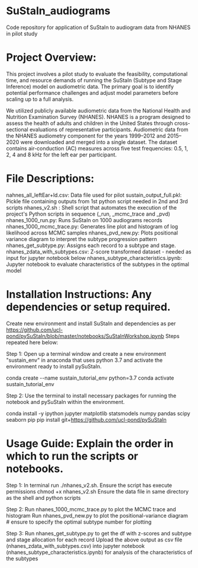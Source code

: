 # SuStaIn_audiograms
Code repository for application of SuStaIn to audiogram data from NHANES in pilot study 

# Project Overview: 
This project involves a pilot study to evaluate the feasibility, computational time, and resource demands of running the SuStaIn (Subtype and Stage Inference) model on audiometric data. The primary goal is to identify potential performance challenges and adjust model parameters before scaling up to a full analysis.

We utilized publicly available audiometric data from the National Health and Nutrition Examination Survey (NHANES). NHANES is a program designed to assess the health of adults and children in the United States through cross-sectional evaluations of representative participants. Audiometric data from the NHANES audiometry component for the years 1999–2012 and 2015–2020 were downloaded and merged into a single dataset. The dataset contains air-conduction (AC) measures across five test frequencies: 0.5, 1, 2, 4 and 8 kHz for the left ear per participant.

# File Descriptions: 
nahnes_all_leftEar+ld.csv: Data file used for pilot
sustain_output_full.pkl: Pickle file containing outputs from 1st python script needed in 2nd and 3rd scripts 
nhanes_v2.sh : Shell script that automates the execution of the project's Python scripts in sequence (_run, _mcmc_trace and _pvd)
nhanes_1000_run.py: Runs SuStaIn on 1000 audiograms records
nhanes_1000_mcmc_trace.py: Generates line plot and histogram of log likelihood across MCMC samples
nhanes_pvd_new.py: Plots positional variance diagram to interpret the subtype progression pattern  
nhanes_get_subtype.py: Assigns each record to a subtype and stage. 
nhanes_zdata_with_subtypes.csv: Z-score transformed dataset - needed as input for jupyter notebook below
nhanes_subtype_characteristics.ipynb: Jupyter notebook to evaluate characteristics of the subtypes in the optimal model 

# Installation Instructions: Any dependencies or setup required.
Create new environment and install SuStaIn and dependencies as per https://github.com/ucl-pond/pySuStaIn/blob/master/notebooks/SuStaInWorkshop.ipynb
Steps repeated here below:

Step 1: Open up a terminal window and create a new environment "sustain_env" in anaconda that uses python 3.7 and activate the environment ready to install pySuStaIn.

conda create --name sustain_tutorial_env python=3.7
conda activate sustain_tutorial_env

Step 2: Use the terminal to install necessary packages for running the notebook and pySuStaIn within the environment.

conda install -y ipython jupyter matplotlib statsmodels numpy pandas scipy seaborn pip
pip install git+https://github.com/ucl-pond/pySuStaIn

# Usage Guide: Explain the order in which to run the scripts or notebooks.

Step 1: 
In terminal run ./nhanes_v2.sh. 
Ensure the script has execute permissions chmod +x nhanes_v2.sh
Ensure the data file in same directory as the shell and python scripts 

Step 2: 
Run nhanes_1000_mcmc_trace.py to plot the MCMC trace and histogram
Run nhanes_pvd_new.py to plot the positional-variance diagram # ensure to specify the optimal subtype number for plotting 

Step 3: 
Run nhanes_get_subtype.py to get the df with z-scores and subtype and stage allocation for each record
Upload the above output as csv file (nhanes_zdata_with_subtypes.csv) into jupyter notebook (nhanes_subtype_characteristics.ipynb) for analysis of the characteristics of the subtypes 


